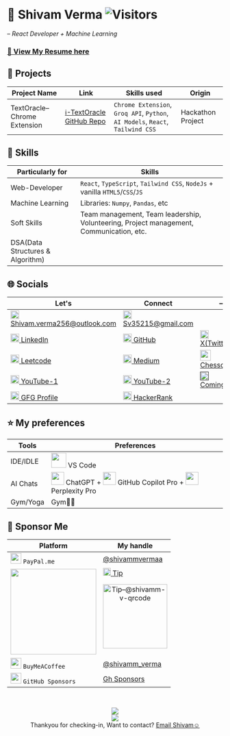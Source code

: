 # 🪬 **Shivam Verma** ![Visitors](https://api.visitorbadge.io/api/combined?path=shivamm-verma&labelColor=%23252525&countColor=%2337d67a)
– _React Developer + Machine Learning_

<!--
## 🔥 Top Contributions
Organization | Helped in | Link to the `PR`(Pull Request)
-- | -- | --
XYZ | abc | XYZ[dot]com
-->

### [📄 View My Resume here](https://www.overleaf.com/read/xbzyqdmvvmyn#ed61f5)

## 📂 Projects
Project Name | Link | Skills used | Origin
-- |-- | -- | -- 
TextOracle– Chrome Extension | [ℹ️-TextOracle GitHub Repo](https://github.com/shivamm-verma/TextOracle) | `Chrome Extension`, `Groq API`, `Python`, `AI Models`, `React`, `Tailwind CSS` | Hackathon Project

## 🧠 Skills
Particularly for | Skills
-- | --
Web-Developer | `React`, `TypeScript`, `Tailwind CSS`, `NodeJs` + vanilla `HTML5`/`CSS`/`JS`
Machine Learning | Libraries: `Numpy`, `Pandas`, etc
Soft Skills | Team management, Team leadership, Volunteering, Project management, Communication, etc.
DSA(Data Structures & Algorithm) | 

## 🌐 Socials
<!--
[<img src="https://upload.wikimedia.org/wikipedia/commons/thumb/7/7e/Gmail_icon_%282020%29.svg/2560px-Gmail_icon_%282020%29.svg.png" height="20"> Shivamm.verm@gmail.com ](mailto:shivamm.verm@gmail.com)
-->
Let's| Connect| –
-- | -- | --
[<img src="https://upload.wikimedia.org/wikipedia/commons/thumb/7/7e/Gmail_icon_%282020%29.svg/2560px-Gmail_icon_%282020%29.svg.png" height="20"> Shivam.verma256@outlook.com ](mailto:shivam.verma256@outlook.com) | [<img src="https://upload.wikimedia.org/wikipedia/commons/thumb/7/7e/Gmail_icon_%282020%29.svg/2560px-Gmail_icon_%282020%29.svg.png" height="20"> Sv35215@gmail.com ](mailto:sv35215@gmail.com) | 
[<img src="https://upload.wikimedia.org/wikipedia/commons/thumb/8/81/LinkedIn_icon.svg/2048px-LinkedIn_icon.svg.png" height="20"> LinkedIn](https://www.linkedin.com/in/shivamm-verma/) | [<img src="https://uxwing.com/wp-content/themes/uxwing/download/brands-and-social-media/github-white-icon.png" height="20"> GitHub](https://github.com/shivamm-verma) | [<img src="https://images.freeimages.com/image/grids/9fe/x-twitter-light-grey-logo-5694251.png" height="20"> X(Twitter)](https://x.com/shivamm_verm)
[<img src="https://upload.wikimedia.org/wikipedia/commons/1/19/LeetCode_logo_black.png" height="20"> Leetcode](https://leetcode.com/u/shivamm-verma/) | [<img src="https://cdn-icons-png.flaticon.com/512/5968/5968906.png" height="20"> Medium](https://medium.com/@shivamm-verma) |  [<img src="https://play-lh.googleusercontent.com/a7R5nyeaX8lIEWdBOxjlvbyq9LcFwh3XMvNtBPEKR3LPGgdvgGrec4sJwn8tUaaSkw=s256-rw" height="25"> Chesscom](https://www.chess.com/member/shivamisthatyou)
[<img src="https://upload.wikimedia.org/wikipedia/commons/thumb/0/09/YouTube_full-color_icon_%282017%29.svg/2560px-YouTube_full-color_icon_%282017%29.svg.png" height="20"> YouTube-1](https://www.youtube.com/@shivamm-) | [<img src="https://upload.wikimedia.org/wikipedia/commons/thumb/0/09/YouTube_full-color_icon_%282017%29.svg/2560px-YouTube_full-color_icon_%282017%29.svg.png" height="20"> YouTube-2](https://www.youtube.com/@shivamm-verma) | [<img src="https://upload.wikimedia.org/wikipedia/commons/thumb/0/09/YouTube_full-color_icon_%282017%29.svg/2560px-YouTube_full-color_icon_%282017%29.svg.png" height="20"> ComingSoon]() 
[<img src="https://img.icons8.com/?size=512&id=AbQBhN9v62Ob&format=png" height="20"> GFG Profile](https://www.geeksforgeeks.org/user/shivammverma/) | [<img src="https://hrcdn.net/fcore/assets/brand/hr-logo-cursor-new-black-green-5f27ef11b8.svg" height="20"> HackerRank](https://www.hackerrank.com/profile/shivamm_verma) | 

## ⭐ My preferences
Tools | Preferences
-- | --
IDE/IDLE | <img src="https://code.visualstudio.com/assets/branding/app-icon.png" height="35"> VS Code
AI Chats | <img src="https://cdn.pixabay.com/photo/2023/05/08/00/43/chatgpt-7977357_1280.png" height="30"> ChatGPT + <img src="https://github.gallerycdn.vsassets.io/extensions/github/copilot/1.348.1698/1753407898445/Microsoft.VisualStudio.Services.Icons.Default" height="30"> GitHub Copilot Pro +  <img src="https://uxwing.com/wp-content/themes/uxwing/download/brands-and-social-media/perplexity-ai-icon.png" height="30"> Perplexity Pro
Gym/Yoga | Gym💪🏼

## 🎁 Sponsor Me
Platform | My handle
-- | --
<img height="25" src="https://icons-for-free.com/iff/png/512/Paypal+Logo-1320568127715193217.png"> `PayPal.me` | [@shivammvermaa](https://www.paypal.me/shivammvermaa)
[<img height="200" src="https://images.ctfassets.net/wob906kz2qeo/701B4v9RLMzY4hrbCRMrhB/a55a1aff506b32ae47b777413cede4df/Recurly-PayPal.gif">](https://www.paypal.com/ncp/payment/VSPBHKL45VDVL) | [<img height="18" src="https://www.zoey.com/wp-content/uploads/PayPal_Logo_Horizontal_Full_Color_RGB.png"> Tip <p align="center"><img height="150" alt="Tip–@shivamm-v-qrcode" src="https://github.com/user-attachments/assets/8ef6e8d9-92b6-4f0f-b50c-dfa919ebb6f0" /></p>](https://www.paypal.com/ncp/payment/VSPBHKL45VDVL)
<img height="25" src="https://play-lh.googleusercontent.com/aMb_Qiolzkq8OxtQZ3Af2j8Zsp-ZZcNetR9O4xSjxH94gMA5c5gpRVbpg-3f_0L7vlo">  `BuyMeACoffee` | [@shivamm_verma](https://buymeacoffee.com/shivamm_verma)
<img height="25" src="https://andy.xyz/wp-content/uploads/2020/12/b61fd-mona.png?w=720"> `GitHub Sponsors` | [Gh Sponsors](https://github.com/sponsors/shivamm-verma)




  
<!--
![](http://github-profile-summary-cards.vercel.app/api/cards/profile-details?username=shivamm-verma&theme=ayu_mirage)
![](http://github-profile-summary-cards.vercel.app/api/cards/stats?username=shivamm-verma&theme=ayu_mirage)
-->
<br>
<p align="center" >
  <img src="http://github-profile-summary-cards.vercel.app/api/cards/profile-details?username=shivamm-verma&theme=ayu_mirage">
  <!--
  <br>
  <img src="https://github-contributor-stats.vercel.app/api?username=shivamm-verma">-->
  <br>
  <img src="http://github-profile-summary-cards.vercel.app/api/cards/stats?username=shivamm-verma&theme=ayu_mirage">
  <br>
Thankyou for checking-in, Want to contact?
  <a href="mailto:shivam.verma@outlook.com?subject=What's%20up%3F&body=Hello%20Shivam%2C%0A%0AI%20was%20looking%20at%20your%20GitHub%20profile%20and%20%5BPlease%20complete%20this%20email%5D%0A%0ARegards%2C%0A%5BPlease%20enter%20your%20Name%5D">Email Shivam☺️</a>
</p>

<!-- Ay, you coping my 3-Hour-Struggle to make this Profile Markdown, all by myself! -->
<!-- Copyrights Reserved, Shivam Verma (https://github.com/shivamm-verma) -->
